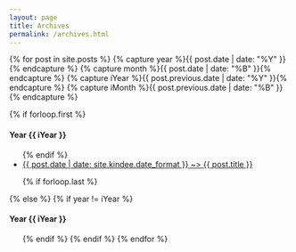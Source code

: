 ```yaml
---
layout: page
title: Archives
permalink: /archives.html
---
```


{% for post in site.posts %}
{% capture year %}{{ post.date | date: "%Y" }}{% endcapture %}
{% capture month %}{{ post.date | date: "%B" }}{% endcapture %}
{% capture iYear %}{{ post.previous.date | date: "%Y" }}{% endcapture %}
{% capture iMonth %}{{ post.previous.date | date: "%B" }}{% endcapture %}

{% if forloop.first %}
<h4>Year {{ iYear }}</h4>
<ul>
  {% endif %}
  <li>
    <a href="{{ post.url }}">
      <time datetime="{{ post.date | date_to_xmlschema }}" itemprop="datePublished">{{ post.date | date:
                    site.kindee.date_format }}</time> ~> <span>{{ post.title }}</span>
    </a>
  </li>

  {% if forloop.last %}
</ul>
{% else %}
{% if year != iYear %}
</ul>
<h4>Year {{ iYear }}</h4>
<ul>
  {% endif %}
  {% endif %}
  {% endfor %}
